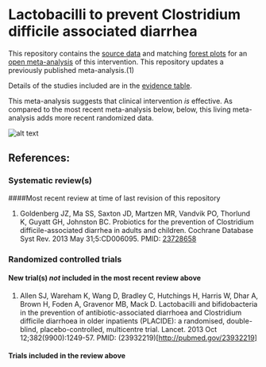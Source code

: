 Lactobacilli to prevent Clostridium difficile associated diarrhea
=================================

This repository contains the [source data](../../tree/master/data) and matching [forest plots](../../tree/master/forest%20plots) for an [open  meta-analysis](https://public.opencpu.org/ocpu/github/openMetaAnalysis/binary/www/) of this intervention. This repository updates a previously published meta-analysis.(1)

Details of the studies included are in the [evidence table](../../wiki/Evidence-Table).

This meta-analysis suggests that clinical intervention *is* effective. As compared to the most recent meta-analysis below,  below, this living meta-analysis adds more recent randomized data.

![alt text](https://raw.githubusercontent.com/openMetaAnalysis/Lactobacilli-to-prevent-Clostridium-difficile-associated-diarrhea/master/forest%20plots/all%20trials.png "Principle results")

References:
----------------------------------

### Systematic review(s)
####Most recent review at time of last revision of this repository
1. Goldenberg JZ, Ma SS, Saxton JD, Martzen MR, Vandvik PO, Thorlund K, Guyatt GH, Johnston BC. Probiotics for the prevention of Clostridium difficile-associated diarrhea in adults and children. Cochrane Database Syst Rev. 2013 May 31;5:CD006095. PMID: [23728658](http://pubmed.gov/23728658)

### Randomized controlled trials
#### New trial(s) *not* included in the most recent review above
1. Allen SJ, Wareham K, Wang D, Bradley C, Hutchings H, Harris W, Dhar A, Brown H, Foden A, Gravenor MB, Mack D. Lactobacilli and bifidobacteria in the prevention of antibiotic-associated diarrhoea and Clostridium difficile diarrhoea
in older inpatients (PLACIDE): a randomised, double-blind, placebo-controlled, multicentre trial. Lancet. 2013 Oct 12;382(9900):1249-57. PMID: (23932219)[http://pubmed.gov/23932219]

#### Trials included in the review above


